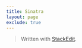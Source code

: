 ```yaml
---
title: Sinatra
layout: page
exclude: true
---
```


> Written with [StackEdit](https://stackedit.io/).
<!--stackedit_data:
eyJoaXN0b3J5IjpbNzcxNzIyMTUxXX0=
-->